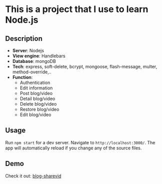 # This is a project that I use to learn Node.js

## Description

- **Server**: Nodejs
- **View engine**: Handlebars
- **Database**: mongoDB
- **Tech**: express, soft-delete, bcrypt, mongoose, flash-message, multer, method-override,..
- **Function**:
  - Authentication
  - Edit information
  - Post blog/video
  - Detail blog/video
  - Delete blog/video
  - Restore blog/video
  - Edit blog/video

## Usage

Run `npm start` for a dev server. Navigate to `http://localhost:3000/`. The app will automatically reload if you change any of the source files.

## Demo

Check it out: [blog-sharevid](https://blog-sharevid.herokuapp.com/)
